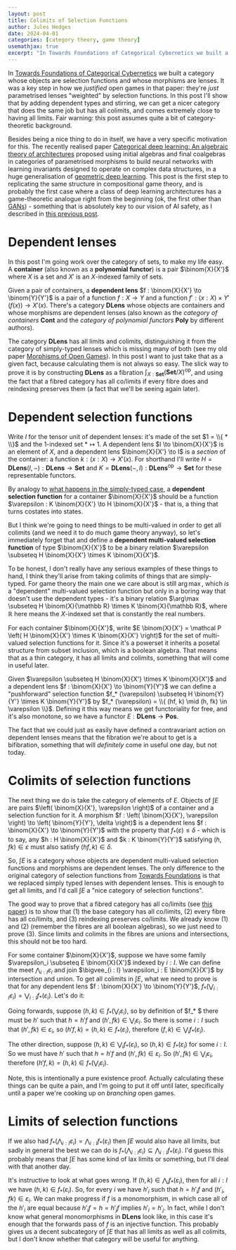 ```yaml
---
layout: post
title: Colimits of Selection Functions
author: Jules Hedges
date: 2024-04-01
categories: [category theory, game theory]
usemathjax: true 
excerpt: "In Towards Foundations of Categorical Cybernetics we built a category whose objects are selection functions and whose morphisms are lenses. It was a key step in how we justified open games in that paper: they're just parametrised lenses weighted by selection functions. In this post I'll show that by adding dependent types and stirring, we can get a nicer category that does the same job but has all colimits, and comes extremely close to having all limits. Fair warning: this post assumes quite a bit of category-theoretic background."
---
```


In [Towards Foundations of Categorical Cybernetics](https://arxiv.org/abs/2105.06332) we built a category whose objects are selection functions and whose morphisms are lenses. It was a key step in how we *justified* open games in that paper: they're *just* parametrised lenses "weighted" by selection functions. In this post I'll show that by adding dependent types and stirring, we can get a nicer category that does the same job but has all colimits, and comes extremely close to having all limits. Fair warning: this post assumes quite a bit of category-theoretic background.

Besides being a nice thing to do in itself, we have a very specific motivation for this. The recently realised paper [Categorical deep learning: An algebraic theory of architectures](https://arxiv.org/abs/2402.15332) proposed using initial algebras and final coalgebras in categories of parametrised morphisms to build neural networks with learning invariants designed to operate on complex data structures, in a huge generalisation of [geometric deep learning](https://geometricdeeplearning.com/). This post is the first step to replicating the same structure in compositional game theory, and is probably the first case where a class of deep learning architectures has a game-theoretic analogue right from the beginning (ok, the first other than [GANs](https://en.wikipedia.org/wiki/Generative_adversarial_network)) - something that is absolutely key to our vision of AI safety, as I described in [this previous post](https://cybercat.institute/2024/03/18/learning-invariant-preferences/).

# Dependent lenses

In this post I'm going work over the category of sets, to make my life easy. A **container** (also known as a **polynomial functor**) is a pair $\binom{X}{X'}$ where $X$ is a set and $X'$ is an $X$-indexed family of sets.

Given a pair of containers, a **dependent lens** $f : \binom{X}{X'} \to \binom{Y}{Y'}$ is a pair of a function $f : X \to Y$ and a function $f' : (x : X) \times Y' (f (x)) \to X' (x)$. There's a category $\mathbf{DLens}$ whose objects are containers and whose morphisms are dependent lenses (also known as the *category of containers* $\mathbf{Cont}$ and the *category of polynomial functors* $\mathbf{Poly}$ by different authors).

The category $\mathbf{DLens}$ has all limits and colimits, distinguishing it from the category of simply-typed lenses which is missing many of both (see my old paper [Morphisms of Open Games](https://arxiv.org/abs/1711.07059)). In this post I want to just take that as a given fact, because calculating them is not always so easy. The slick way to prove it is by constructing $\mathbf{DLens}$ as a fibration $\int_{X : \mathbf{Set}} \left( \mathbf{Set} / X \right)^\mathrm {op}$, and using the fact that a fibred category has all co/limits if every fibre does and reindexing preserves them (a fact that we'll be seeing again later).

# Dependent selection functions

Write $I$ for the tensor unit of dependent lenses: it's made of the set $1 = \\{ * \\}$ and the $1$-indexed set $* \mapsto 1$. A dependent lens $I \to \binom{X}{X'}$ is an element of $X$, and a dependent lens $\binom{X}{X'} \to I$ is a *section* of the container: a function $k : (x : X) \to X' (x)$. For shorthand I'll write $H = \mathbf{DLens} (I, -) : \mathbf{DLens} \to \mathbf{Set}$ and $K = \mathbf{DLens} (-, I) : \mathbf{DLens}^\mathrm{op} \to \mathbf{Set}$ for these representable functors.

By analogy to [what happens in the simply-typed case](https://julesh.com/2021/03/30/selection-functions-and-lenses/), a **dependent selection function** for a container $\binom{X}{X'}$ should be a function $\varepsilon : K \binom{X}{X'} \to H \binom{X}{X'}$ - that is, a thing that turns costates into states.

But I think we're going to need things to be multi-valued in order to get all colimits (and we need it to do much game theory anyway), so let's immediately forget that and define a **dependent multi-valued selection function** of type $\binom{X}{X'}$ to be a binary relation $\varepsilon \subseteq H \binom{X}{X'} \times K \binom{X}{X'}$.

To be honest, I don't really have any serious examples of these things to hand, I think they'll arise from taking colimits of things that are simply-typed. For game theory the main one we care about is still $\arg\max$, which *is* a "dependent" multi-valued selection function but only in a boring way that doesn't use the dependent types - it's a binary relation $\arg\max \subseteq H \binom{X}{\mathbb R} \times K \binom{X}{\mathbb R}$, where $\mathbb R$ here means the $X$-indexed set that is constantly the real numbers.

For each container $\binom{X}{X'}$, write $E \binom{X}{X'} = \mathcal P \left( H \binom{X}{X'} \times K \binom{X}{X'} \right)$ for the set of multi-valued selection functions for it. Since it's a powerset it inherits a posetal structure from subset inclusion, which is a boolean algebra. That means that as a thin category, it has all limits and colimits, something that will come in useful later.

Given $\varepsilon \subseteq H \binom{X}{X'} \times K \binom{X}{X'}$ and a dependent lens $f : \binom{X}{X'} \to \binom{Y}{Y'}$ we can define a "pushforward" selection function $f_* (\varepsilon) \subseteq H \binom{Y}{Y'} \times K \binom{Y}{Y'}$ by $f_* (\varepsilon) = \\{ (hf, k) \mid (h, fk) \in \varepsilon \\}$. Defining it this way means we get functoriality for free, and it's also monotone, so we have a functor $E : \mathbf{DLens} \to \mathbf{Pos}$.

The fact that we could just as easily have defined a contravariant action on dependent lenses means that the fibration we're about to get is a bifibration, something that will *definitely* come in useful one day, but not today.

# Colimits of selection functions

The next thing we do is take the category of elements of $E$. Objects of $\int E$ are pairs $\left( \binom{X}{X'}, \varepsilon \right)$ of a container and a selection function for it. A morphism $f : \left( \binom{X}{X'}, \varepsilon \right) \to \left( \binom{Y}{Y'}, \delta \right)$ is a dependent lens $f : \binom{X}{X'} \to \binom{Y}{Y'}$ with the property that $f_* (\varepsilon) \leq \delta$ - which is to say, any $h : H \binom{X}{X'}$ and $k : K \binom{Y}{Y'}$ satisfying $(h, fk) \in \varepsilon$ must also satisfy $(hf, k) \in \delta$.

So, $\int E$ is a category whose objects are dependent multi-valued selection functions and morphisms are dependent lenses. The only difference to the original category of selection functions from [Towards Foundations](https://arxiv.org/abs/2105.06332) is that we replaced simply typed lenses with dependent lenses. This is enough to get all limits, and I'd call $\int E$ a "nice category of selection functions".

The good way to prove that a fibred category has all co/limits (see [this paper](https://arxiv.org/abs/1801.02927)) is to show that (1) the base category has all co/limits, (2) every fibre has all co/limits, and (3) reindexing preserves co/limits. We already know (1) and (2) (remember the fibres are all boolean algebras), so we just need to prove (3). Since limits and colimits in the fibres are unions and intersections, this should not be too hard.

For some container $\binom{X}{X'}$, suppose we have some family $\varepsilon_i \subseteq E \binom{X}{X'}$ indexed by $i : I$. We can define the meet $\bigwedge_{i : I} \varepsilon_i$ and join $\bigvee_{i : I} \varepsilon_i : E \binom{X}{X'}$ by intersection and union. To get all colimits in $\int E$, what we need to prove is that for any dependent lens $f : \binom{X}{X'} \to \binom{Y}{Y'}$, $f_* \left( \bigvee_{i : I} \varepsilon_i \right) = \bigvee_{i : I} f_* (\varepsilon_i)$. Let's do it:

Going forwards, suppose $(h, k) \in f_* \left( \bigvee_i \varepsilon_i \right)$, so by definition of $f_* $ there must be $h'$ such that $h = h'f$ and $(h', fk) \in \bigvee_i \varepsilon_i$. So there is some $i : I$ such that $(h', fk) \in \varepsilon_i$, so $(h'f, k) = (h, k) \in f_* (\varepsilon_i)$, therefore $(f, k) \in \bigvee_i f_* (\varepsilon_i)$.

The other direction, suppose $(h, k) \in \bigvee_i f_* (\varepsilon_i)$, so $(h, k) \in f_* (\varepsilon_i)$ for some $i : I$. So we must have $h'$ such that $h = h'f$ and $(h', fk) \in \varepsilon_i$. So $(h', fk) \in \bigvee_i \varepsilon_i$, therefore $(h'f, k) = (h, k) \in f_* \left( \bigvee_i \varepsilon_i \right)$.

Note, this is intentionally a pure existence proof. Actually calculating these things can be quite a pain, and I'm going to put it off until later, specifically until a paper we're cooking up on *branching* open games.

# Limits of selection functions

If we also had $f_* \left( \bigwedge_{i : I} \varepsilon_i \right) = \bigwedge_{i : I} f_* (\varepsilon_i)$ then $\int E$ would also have all limits, but sadly in general the best we can do is $f_* \left( \bigwedge_{i : I} \varepsilon_i \right) \subseteq \bigwedge_{i : I} f_* (\varepsilon_i)$. I'd guess this probably means that $\int E$ has some kind of lax limits or something, but I'll deal with that another day.

It's instructive to look at what goes wrong. If $(h, k) \in \bigwedge_i f_* (\varepsilon_i)$, then for all $i : I$ we have $(h, k) \in f_* (\varepsilon_i)$. So, for every $i$ we have $h'_i$ such that $h = h'_i f$ and $(h'_i, fk) \in \varepsilon_i$. We can make progress if $f$ is a monomorphism, in which case all of the $h'_i$ are equal because $h'_i f = h = h'_j f$ implies $h'_i = h'_j$. In fact, while I don't know what general monomorphisms in $\mathbf{DLens}$ look like, in this case it's enough that the forwards pass of $f$ is an injective function. This probably gives us a decent subcategory of $\int E$ that has all limits as well as all colimits, but I don't know whether that category will be useful for anything.

